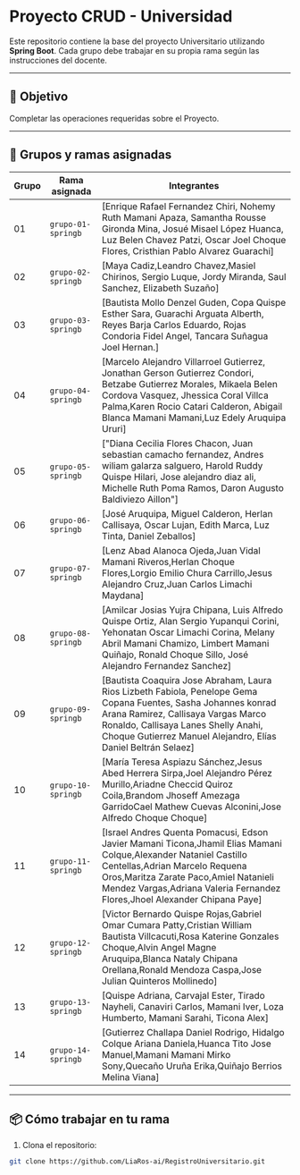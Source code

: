 # Proyecto CRUD - Universidad

Este repositorio contiene la base del proyecto Universitario utilizando **Spring Boot**. Cada grupo debe trabajar en su propia rama según las instrucciones del docente.

---

## 🚀 Objetivo

Completar las operaciones requeridas sobre el Proyecto.

---

## 👥 Grupos y ramas asignadas

| Grupo | Rama asignada       | Integrantes                     |
|-------|---------------------|----------------------------------|
| 01    | `grupo-01-springb`  | [Enrique Rafael Fernandez Chiri, Nohemy Ruth Mamani Apaza, Samantha Rousse Gironda Mina, Josué Misael López Huanca, Luz Belen Chavez Patzi, Oscar Joel Choque Flores, Cristhian Pablo Alvarez Guarachi]               |
| 02    | `grupo-02-springb`     | [Maya Cadiz,Leandro Chavez,Masiel Chirinos, Sergio Luque, Jordy Miranda, Saul Sanchez, Elizabeth Suzaño]               |
| 03    | `grupo-03-springb`     | [Bautista Mollo Denzel Guden, Copa Quispe Esther Sara, Guarachi Arguata Alberth, Reyes Barja Carlos Eduardo, Rojas Condoria Fidel Angel, Tancara Suñagua Joel Hernan.]               |
| 04    | `grupo-04-springb`     | [Marcelo Alejandro Villarroel Gutierrez, Jonathan Gerson Gutierrez Condori, Betzabe Gutierrez Morales, Mikaela Belen Cordova Vasquez, Jhessica Coral Villca Palma,Karen Rocio Catari Calderon, Abigail Blanca Mamani Mamani,Luz Edely Aruquipa Ururi]               |
| 05    | `grupo-05-springb`     | ["Diana Cecilia Flores Chacon, Juan sebastian camacho fernandez, Andres wiliam galarza salguero, Harold Ruddy Quispe Hilari, Jose alejandro diaz ali, Michelle Ruth Poma Ramos, Daron Augusto Baldiviezo Aillon"]               |
| 06    | `grupo-06-springb`     | [José Aruquipa, Miguel Calderon, Herlan Callisaya, Oscar Lujan, Edith Marca, Luz Tinta, Daniel Zeballos]               |
| 07    | `grupo-07-springb`     | [Lenz Abad Alanoca Ojeda,Juan Vidal Mamani Riveros,Herlan Choque Flores,Lorgio Emilio Chura Carrillo,Jesus Alejandro Cruz,Juan Carlos Limachi Maydana]               |
| 08    | `grupo-08-springb`     | [Amilcar Josias Yujra Chipana, Luis Alfredo Quispe Ortiz, Alan Sergio Yupanqui Corini, Yehonatan Oscar Limachi Corina, Melany Abril Mamani Chamizo, Limbert Mamani Quiñajo, Ronald Choque Sillo, José Alejandro Fernandez Sanchez]               |
| 09    | `grupo-09-springb`     | [Bautista Coaquira Jose Abraham, Laura Rios Lizbeth Fabiola, Penelope Gema Copana Fuentes, Sasha Johannes konrad Arana Ramirez, Callisaya Vargas Marco Ronaldo, Callisaya Lanes Shelly Anahi, Choque Gutierrez Manuel Alejandro, Elías Daniel Beltrán Selaez]               |
| 10    | `grupo-10-springb`     | [María Teresa Aspiazu Sánchez,Jesus Abed Herrera Sirpa,Joel Alejandro Pérez Murillo,Ariadne Checcid Quiroz Coila,Brandom Jhoseff Amezaga GarridoCael Mathew Cuevas Alconini,Jose Alfredo Choque Choque]               |
| 11    | `grupo-11-springb`     | [Israel Andres Quenta Pomacusi, Edson Javier Mamani Ticona,Jhamil Elias Mamani Colque,Alexander Nataniel Castillo Centellas,Adrian Marcelo Requena Oros,Maritza Zarate Paco,Amiel Natanieli Mendez Vargas,Adriana Valeria Fernandez Flores,Jhoel Alexander Chipana Paye]|               |
| 12    | `grupo-12-springb`     | [Victor Bernardo Quispe Rojas,Gabriel Omar Cumara Patty,Cristian William Bautista Villcacuti,Rosa Katerine Gonzales Choque,Alvin Angel Magne Aruquipa,Blanca Nataly Chipana Orellana,Ronald Mendoza Caspa,Jose Julian Quinteros Mollinedo]|
| 13    | `grupo-13-springb`     | [Quispe Adriana, Carvajal Ester, Tirado Nayheli, Canaviri Carlos, Mamani Iver, Loza Humberto, Mamani Sarahi, Ticona Alex]|
| 14    | `grupo-14-springb`     | [Gutierrez Challapa Daniel Rodrigo, Hidalgo Colque Ariana Daniela,Huanca Tito Jose Manuel,Mamani Mamani Mirko Sony,Quecaño Uruña Erika,Quiñajo Berrios Melina Viana]|
---


## 📦 Cómo trabajar en tu rama

1. Clona el repositorio:
```bash
git clone https://github.com/LiaRos-ai/RegistroUniversitario.git
